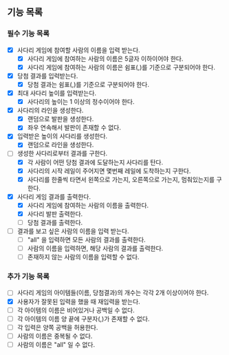 ## 기능 목록

### 필수 기능 목록

- [x] 사다리 게임에 참여할 사람의 이름을 입력 받는다.
    - [x] 사다리 게임에 참여하는 사람의 이름은 5글자 이하이어야 한다.
    - [x] 사다리 게임에 참여하는 사람의 이름은 쉼표(,)를 기준으로 구분되어야 한다.

- [x] 당첨 결과를 입럭받는다.
    - [x] 당첨 결과는 쉼표(,)를 기준으로 구분되어야 한다.

- [x] 최대 사다리 높이를 입력받는다.
    - [x] 사다리의 높이는 1 이상의 정수이어야 한다.

- [x] 사다리의 라인을 생성한다.
    - [x] 랜덤으로 발판을 생성한다.
    - [x] 좌우 연속해서 발판이 존재할 수 없다.

- [x] 입력받은 높이의 사다리를 생성한다.
    - [x] 랜덤으로 라인을 생성한다.

- [ ] 생성한 사다리로부터 결과를 구한다.
    - [x] 각 사람이 어떤 당첨 결과에 도달하는지 사다리를 탄다.
    - [x] 사다리의 시작 레일이 주어지면 몇번째 레일에 도착하는지 구한다.
    - [x] 사다리를 한줄씩 타면서 왼쪽으로 가는지, 오른쪽으로 가는지, 멈춰있는지를 구한다.

- [x] 사다리 게임 결과를 출력한다.
    - [x] 사다리 게임에 참여하는 사람의 이름을 출력한다.
    - [x] 사다리 발판 출력한다.
    - [ ] 당첨 결과를 출력한다.

- [ ] 결과를 보고 싶은 사람의 이름을 입력 받는다.
    - [ ] "all" 을 입력하면 모든 사람의 결과를 출력한다.
    - [ ] 사람의 이름을 입력하면, 해당 사람의 결과를 출력한다.
    - [ ] 존재하지 않는 사람의 이름을 입력할 수 없다.

### 추가 기능 목록

- [ ] 사다리 게임의 아이템들(이름, 당첨결과)의 개수는 각각 2개 이상이어야 한다.
- [x] 사용자가 잘못된 입력을 했을 때 재입력을 받는다.
- [ ] 각 아이템의 이름은 비어있거나 공백일 수 없다.
- [ ] 각 아이템의 이름 양 끝에 구분자(,)가 존재할 수 없다.
- [ ] 각 입력은 양쪽 공백을 허용한다.
- [ ] 사람의 이름은 중복될 수 없다.
- [ ] 사람의 이름은 "all" 일 수 없다.
